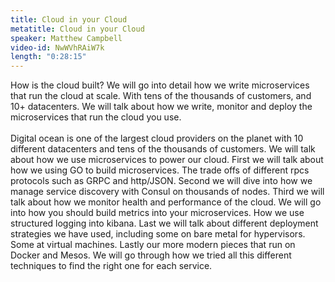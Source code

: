 ```yaml
---
title: Cloud in your Cloud
metatitle: Cloud in your Cloud
speaker: Matthew Campbell
video-id: NwWVhRAiW7k
length: "0:28:15"
---
```

How is the cloud built? We will go into detail how we write microservices that run the cloud at scale. With tens of the thousands of customers, and 10+ datacenters. We will talk about how we write, monitor and deploy the microservices that run the cloud you use. 
<br><br>Digital ocean is one of the largest cloud providers on the planet with 10 different datacenters and tens of the thousands of customers. We will talk about how we use microservices to power our cloud.
First we will talk about how we using GO to build microservices. The trade offs of different rpcs protocols such as GRPC and http/JSON.
Second we will dive into how we manage service discovery with Consul on thousands of nodes. 
Third we will talk about how we monitor health and performance of the cloud. We will go into how you should build metrics into your microservices. How we use structured logging into kibana. 
Last we will talk about different deployment strategies we have used, including some on bare metal for hypervisors. Some at virtual machines. Lastly our more modern pieces that run on Docker and Mesos. We will go through how we tried all this different techniques to find the right one for each service.